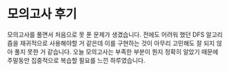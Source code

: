 # 모의고사 후기
모의고사를 풀면서 처음으로 못 푼 문제가 생겼습니다. 전에도 어려워 했던 DFS 알고리즘을 재귀적으로 사용해야할 거 같은데 이를 구현하는 것이 아무리 고민해도 잘 되지 않아 풀지 못한 거 같습니다. 오늘 모의고사는 부족한 부분이 뭔지 정확히 알았기 때문에 주말동안 집중적으로 복습할 필요를 느낀 하루였습니다.